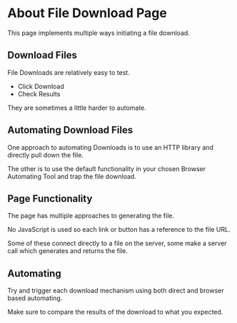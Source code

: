 # About File Download Page 

<div class="explanation">
        <p>This page implements multiple ways initiating a file download.
        </p>
</div>

<!-- TOC -->

## Download Files

File Downloads are relatively easy to test.

- Click Download
- Check Results

They are sometimes a little harder to automate.

## Automating Download Files

One approach to automating Downloads is to use an HTTP library and directly pull down the file.

The other is to use the default functionality in your chosen Browser Automating Tool and trap the file download.

## Page Functionality

The page has multiple approaches to generating the file.

No JavaScript is used so each link or button has a reference to the file URL.

Some of these connect directly to a file on the server, some make a server call which generates and returns the file.

## Automating

Try and trigger each download mechanism using both direct and browser based automating.

Make sure to compare the results of the download to what you expected.
